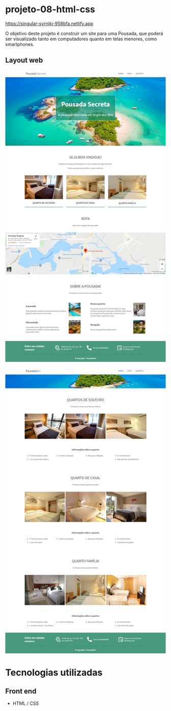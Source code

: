 # projeto-08-html-css
https://singular-syrniki-958bfa.netlify.app

O objetivo deste projeto é construir um site para uma Pousada, que poderá ser visualizado tanto em computadores quanto em telas menores, como smartphones. 

## Layout web
![Web 1](https://github.com/dev-jefferson-lopes/projeto-08-html-css/blob/main/assets/img/layout-pagina.jpeg)

![Web 2](https://github.com/dev-jefferson-lopes/projeto-08-html-css/blob/main/assets/img/layout-pagina-quartos.jpeg)

# Tecnologias utilizadas
## Front end
- HTML / CSS 